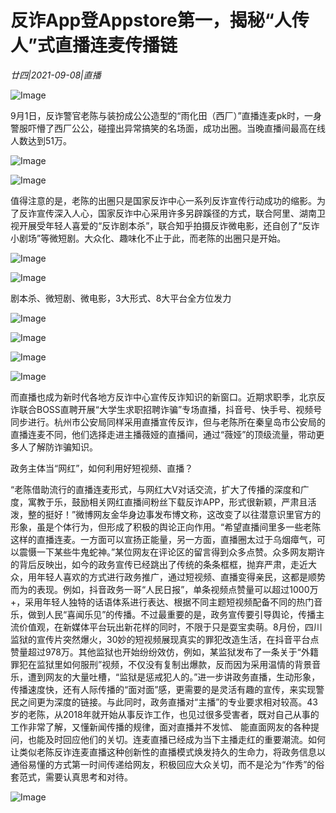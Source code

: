 # 反诈App登Appstore第一，揭秘“人传人”式直播连麦传播链

*廿四|2021-09-08|直播*

![Image](https://mmbiz.qpic.cn/mmbiz_jpg/jNZszpkibXxiceiaHHs1hZArlnaBamIziaqlkL3ktcmLekNquN64gYe6jibYURFNMVTfSC2IHJJxHDSZ4BxS2ibxBCSQ/640?wx_fmt=jpeg&tp=webp&wxfrom=5&wx_lazy=1&wx_co=1)

9月1日，反诈警官老陈与装扮成公公造型的“雨化田（西厂）”直播连麦pk时，一身警服吓懵了西厂公公，碰撞出异常搞笑的名场面，成功出圈。当晚直播间最高在线人数达到51万。

![Image](https://mmbiz.qpic.cn/mmbiz_jpg/89KlkjcF9iakmnv7bnwDdUpflq4uCSfSNN3yibV1Qq2WuZuFvziasW2vK6p0xta6I4zOTiaIWsutLiaT4CIsXJVFJtw/640?wx_fmt=jpeg&tp=webp&wxfrom=5&wx_lazy=1&wx_co=1)

![Image](https://mmbiz.qpic.cn/mmbiz_png/89KlkjcF9iakmnv7bnwDdUpflq4uCSfSNDdkibibE9pIvK4St4VDZ65lZEXibwUxic4CnVmsMpL6sOybreQzWLvW6ow/640?wx_fmt=png&tp=webp&wxfrom=5&wx_lazy=1&wx_co=1)

值得注意的是，老陈的出圈只是国家反诈中心一系列反诈宣传行动成功的缩影。为了反诈宣传深入人心，国家反诈中心采用许多另辟蹊径的方式，联合阿里、湖南卫视开展受年轻人喜爱的“反诈剧本杀”，联合知乎拍摄反诈微电影，还自创了“反诈小剧场”等微短剧。大众化、趣味化不止于此，而老陈的出圈只是开始。

![Image](https://mmbiz.qpic.cn/mmbiz_jpg/89KlkjcF9iakmnv7bnwDdUpflq4uCSfSN2sLm9BrI9tMeiaD990uRImZYJL1WqNoR7iak7kMzGa2S46tS9v7qCHBA/640?wx_fmt=jpeg&tp=webp&wxfrom=5&wx_lazy=1&wx_co=1)

![Image](https://mmbiz.qpic.cn/mmbiz_png/89KlkjcF9iakmnv7bnwDdUpflq4uCSfSNAaUlc2L2e1HkpIUq2y60GrnVicECVibTFeDrA0QliaHt84cFkvQhZEa6w/640?wx_fmt=png&tp=webp&wxfrom=5&wx_lazy=1&wx_co=1)

剧本杀、微短剧、微电影，3大形式、8大平台全方位发力

![Image](https://mmbiz.qpic.cn/mmbiz_png/89KlkjcF9iakmnv7bnwDdUpflq4uCSfSNMsIHNUFMqOObGibYnvPVzKmetQFLVyEmjLKzRR4PnDJlgB4a2ATLmQA/640?wx_fmt=png&tp=webp&wxfrom=5&wx_lazy=1&wx_co=1)

![Image](https://mmbiz.qpic.cn/mmbiz_png/89KlkjcF9iakmnv7bnwDdUpflq4uCSfSNtD3icJLhr9f0rYvIPXNGbic0vbTgqxwuXr6zPa1ibSaJzbXEplnDKjEnw/640?wx_fmt=png&tp=webp&wxfrom=5&wx_lazy=1&wx_co=1)

![Image](https://mmbiz.qpic.cn/mmbiz_jpg/89KlkjcF9iakmnv7bnwDdUpflq4uCSfSNv6TcYVIJmRrnm9dzU7Spu77DVy4NonNwQ88XQxfAiaZ3lo694lpEpZw/640?wx_fmt=jpeg&tp=webp&wxfrom=5&wx_lazy=1&wx_co=1)

![Image](https://mmbiz.qpic.cn/mmbiz_jpg/89KlkjcF9iakmnv7bnwDdUpflq4uCSfSNxd37cRaDNGSZQYY4XuJEwl5mTodky0w8r17D1icVeqLFyh0eiaByW0nA/640?wx_fmt=jpeg&tp=webp&wxfrom=5&wx_lazy=1&wx_co=1)

而直播也成为新时代各地方反诈中心宣传反诈知识的新窗口。近期求职季，北京反诈联合BOSS直聘开展“大学生求职招聘诈骗”专场直播，抖音号、快手号、视频号同步进行。杭州市公安局同样采用直播宣传反诈，但与老陈所在秦皇岛市公安局的直播连麦不同，他们选择走进主播薇娅的直播间，通过“薇娅”的顶级流量，带动更多人了解防诈骗知识。

政务主体当“网红”，如何利用好短视频、直播？

“老陈借助流行的直播连麦形式，与网红大V对话交流，扩大了传播的深度和广度，寓教于乐，鼓励相关网红直播间粉丝下载反诈APP，形式很新颖，严肃且活泼，整的挺好！”微博网友金华身边事发布博文称，这改变了以往潜意识里官方的形象，虽是个体行为，但形成了积极的舆论正向作用。“希望直播间里多一些老陈这样的直播连麦。一方面可以宣扬正能量，另一方面，直播圈太过于乌烟瘴气，可以震慑一下某些牛鬼蛇神。”某位网友在评论区的留言得到众多点赞。众多网友期许的背后反映出，如今的政务宣传已经跳出了传统的条条框框，抛弃严肃，走近大众，用年轻人喜欢的方式进行政务推广，通过短视频、直播变得亲民，这都是顺势而为的表现。例如，抖音政务一哥“人民日报”，单条视频点赞量可以超过1000万+，采用年轻人独特的话语体系进行表达、根据不同主题短视频配备不同的热门音乐，做到人民“喜闻乐见”的传播。不过最重要的是，政务宣传要引导舆论，传播主流价值观，在新媒体平台玩出新花样的同时，不限于只是耍宝卖萌。8月份，四川监狱的宣传片突然爆火，30妙的短视频展现真实的罪犯改造生活，在抖音平台点赞量超过978万。其他监狱也开始纷纷效仿，例如，某监狱发布了一条关于“外籍罪犯在监狱里如何服刑”视频，不仅没有复制出爆款，反而因为采用温情的背景音乐，遭到网友的大量吐槽，“监狱是惩戒犯人的。”进一步讲政务直播，生动形象，传播速度快，还有人际传播的“面对面”感，更需要的是灵活有趣的宣传，来实现警民之间更为深度的链接。与此同时，政务直播对“主播”的专业要求相对较高。43岁的老陈，从2018年就开始从事反诈工作，也见过很多受害者，既对自己从事的工作非常了解，又懂新闻传播的规律，面对直播并不发怵、 能直面网友的各种提问，也能及时回应他们的关切。连麦直播已经成为当下主播走红的重要潮流。如何让类似老陈反诈连麦直播这种创新性的直播模式焕发持久的生命力，将政务信息以通俗易懂的方式第一时间传递给网友，积极回应大众关切，而不是沦为“作秀”的俗套范式，需要认真思考和对待。

![Image](https://mmbiz.qpic.cn/mmbiz_png/89KlkjcF9iakmnv7bnwDdUpflq4uCSfSNAweDwnx0oGniaFnwW9JcHv3ia4mOH3p9EkoDicZYdbzxo1dANjlHicvFtA/640?wx_fmt=png&tp=webp&wxfrom=5&wx_lazy=1&wx_co=1)


